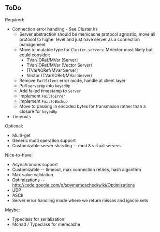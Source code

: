 ## ToDo

Required:
* Connection error handling - See Cluster.hs
  - Server abstraction should be memcache protocol agnostic, move all protocol
    to higher level and just have server as a connection management
  - Move to mutable type for `Cluster.servers`: MVector most likely but could
    consider:
    - TVar/IORef/MVar [Server]
    - TVar/IORef/MVar (Vector Server)
    - [TVar/IORef/MVar Server]
    - Vector (TVar/IORef/MVar Server)
  - Remove `FailSilent` error mode, handle at client layer
  - Pull `serverOp` into `keyedOp`
  - Add failed timestamp to `Server`
  - Implement `FailToError`
  - Implement `FailToBackup`
  - Move to passing in encoded bytes for transmision rather than a closure for
    `keyedOp`
* Timeouts

Optional:
* Multi-get
* Generic multi operation support
* Customizable server sharding -- mod & virtual servers

Nice-to-have:
* Asynchronous support
* Customizable -- timeout, max connection retries, hash algorithm
* Max value validation
* Optimizations --  http://code.google.com/p/spymemcached/wiki/Optimizations
* UDP
* ASCII
* Server error handling mode where we return misses and ignore sets

Maybe:
* Typeclass for serialization
* Monad / Typeclass for memcache

